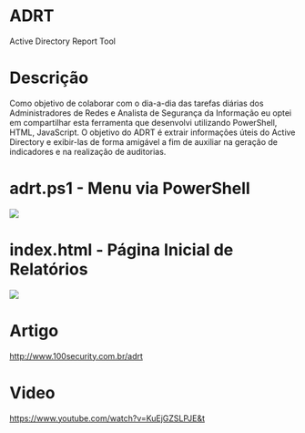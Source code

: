 # ADRT

Active Directory Report Tool

# Descrição
Como objetivo de colaborar com o dia-a-dia das tarefas diárias dos Administradores de Redes e Analista de Segurança da Informação eu optei em compartilhar esta ferramenta que desenvolvi utilizando PowerShell, HTML, JavaScript. O objetivo do ADRT é extrair informações úteis do Active Directory e exibir-las de forma amigável a fim de auxiliar na geração de indicadores e na realização de auditorias.

# adrt.ps1 - Menu via PowerShell
![](https://www.100security.com.br/images/adrt-02.jpg)

# index.html - Página Inicial de Relatórios
![](https://www.100security.com.br/images/adrt-10.jpg)

# Artigo 
http://www.100security.com.br/adrt

# Video
https://www.youtube.com/watch?v=KuEjGZSLPJE&t
